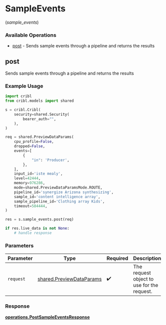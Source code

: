 # SampleEvents
(*sample_events*)

### Available Operations

* [post](#post) - Sends sample events through a pipeline and returns the results

## post

Sends sample events through a pipeline and returns the results

### Example Usage

```python
import cribl
from cribl.models import shared

s = cribl.Cribl(
    security=shared.Security(
        bearer_auth="",
    ),
)

req = shared.PreviewDataParams(
    cpu_profile=False,
    dropped=False,
    events=[
        {
            "in": 'Producer',
        },
    ],
    input_id='iste mealy',
    level=42444,
    memory=976286,
    mode=shared.PreviewDataParamsMode.ROUTE,
    pipeline_id='synergize Arizona synthesizing',
    sample_id='content intelligence array',
    sample_pipeline_id='Clothing array Kids',
    timeout=584444,
)

res = s.sample_events.post(req)

if res.live_data is not None:
    # handle response
```

### Parameters

| Parameter                                                            | Type                                                                 | Required                                                             | Description                                                          |
| -------------------------------------------------------------------- | -------------------------------------------------------------------- | -------------------------------------------------------------------- | -------------------------------------------------------------------- |
| `request`                                                            | [shared.PreviewDataParams](../../models/shared/previewdataparams.md) | :heavy_check_mark:                                                   | The request object to use for the request.                           |


### Response

**[operations.PostSampleEventsResponse](../../models/operations/postsampleeventsresponse.md)**

